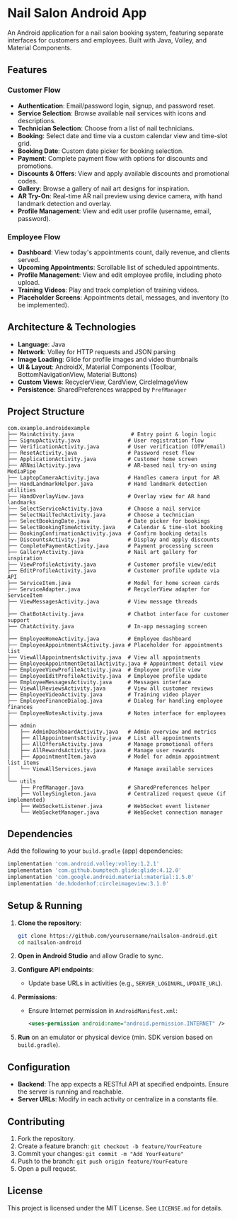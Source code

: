 # Nail Salon Android App

An Android application for a nail salon booking system, featuring separate interfaces for customers and employees. Built with Java, Volley, and Material Components.

## Features

### Customer Flow

* **Authentication**: Email/password login, signup, and password reset.
* **Service Selection**: Browse available nail services with icons and descriptions.
* **Technician Selection**: Choose from a list of nail technicians.
* **Booking**: Select date and time via a custom calendar view and time-slot grid.
* **Booking Date**: Custom date picker for booking selection.
* **Payment**: Complete payment flow with options for discounts and promotions.
* **Discounts & Offers**: View and apply available discounts and promotional codes.
* **Gallery**: Browse a gallery of nail art designs for inspiration.
* **AR Try-On**: Real-time AR nail preview using device camera, with hand landmark detection and overlay.
* **Profile Management**: View and edit user profile (username, email, password).

### Employee Flow

* **Dashboard**: View today's appointments count, daily revenue, and clients served.
* **Upcoming Appointments**: Scrollable list of scheduled appointments.
* **Profile Management**: View and edit employee profile, including photo upload.
* **Training Videos**: Play and track completion of training videos.
* **Placeholder Screens**: Appointments detail, messages, and inventory (to be implemented).

## Architecture & Technologies

* **Language**: Java
* **Network**: Volley for HTTP requests and JSON parsing
* **Image Loading**: Glide for profile images and video thumbnails
* **UI & Layout**: AndroidX, Material Components (Toolbar, BottomNavigationView, Material Buttons)
* **Custom Views**: RecyclerView, CardView, CircleImageView
* **Persistence**: SharedPreferences wrapped by `PrefManager`

## Project Structure

```
com.example.androidexample
├── MainActivity.java                  # Entry point & login logic
├── SignupActivity.java               # User registration flow
├── VerificationActivity.java         # User verification (OTP/email)
├── ResetActivity.java                # Password reset flow
├── ApplicationActivity.java          # Customer home screen
├── ARNailActivity.java               # AR-based nail try-on using MediaPipe
├── LaptopCameraActivity.java         # Handles camera input for AR
├── HandLandmarkHelper.java           # Hand landmark detection utilities
├── HandOverlayView.java              # Overlay view for AR hand landmarks
├── SelectServiceActivity.java        # Choose a nail service
├── SelectNailTechActivity.java       # Choose a technician
├── SelectBookingDate.java            # Date picker for bookings
├── SelectBookingTimeActivity.java    # Calendar & time-slot booking
├── BookingConfirmationActivity.java  # Confirm booking details
├── DiscountsActivity.java            # Display and apply discounts
├── CompletePaymentActivity.java      # Payment processing screen
├── GalleryActivity.java              # Nail art gallery for inspiration
├── ViewProfileActivity.java          # Customer profile view/edit
├── EditProfileActivity.java          # Customer profile update via API
├── ServiceItem.java                  # Model for home screen cards
├── ServiceAdapter.java               # RecyclerView adapter for ServiceItem
├── ViewMessagesActivity.java         # View message threads
│
├── ChatBotActivity.java              # Chatbot interface for customer support
├── ChatActivity.java                 # In-app messaging screen
│
├── EmployeeHomeActivity.java         # Employee dashboard
├── EmployeeAppointmentsActivity.java # Placeholder for appointments list
├── ViewAllAppointmentsActivity.java  # View all appointments
├── EmployeeAppointmentDetailActivity.java # Appointment detail view
├── EmployeeViewProfileActivity.java  # Employee profile view
├── EmployeeEditProfileActivity.java  # Employee profile update
├── EmployeeMessagesActivity.java     # Messages interface
├── ViewAllReviewsActivity.java       # View all customer reviews
├── EmployeeVideoActivity.java        # Training video player
├── EmployeeFinanceDialog.java        # Dialog for handling employee finances
├── EmployeeNotesActivity.java        # Notes interface for employees
│
├── admin
│   ├── AdminDashboardActivity.java   # Admin overview and metrics
│   ├── AllAppointmentsActivity.java  # List all appointments
│   ├── AllOffersActivity.java        # Manage promotional offers
│   ├── AllRewardsActivity.java       # Manage user rewards
│   ├── AppointmentItem.java          # Model for admin appointment list items
│   └── ViewAllServices.java          # Manage available services
│
└── utils
    ├── PrefManager.java              # SharedPreferences helper
    ├── VolleySingleton.java          # Centralized request queue (if implemented)
    ├── WebSocketListener.java        # WebSocket event listener
    └── WebSocketManager.java         # WebSocket connection manager
```

## Dependencies

Add the following to your `build.gradle` (app) dependencies:

```groovy
implementation 'com.android.volley:volley:1.2.1'
implementation 'com.github.bumptech.glide:glide:4.12.0'
implementation 'com.google.android.material:material:1.5.0'
implementation 'de.hdodenhof:circleimageview:3.1.0'
```

## Setup & Running

1. **Clone the repository**:

   ```bash
   git clone https://github.com/yourusername/nailsalon-android.git
   cd nailsalon-android
   ```
2. **Open in Android Studio** and allow Gradle to sync.
3. **Configure API endpoints**:

   * Update base URLs in activities (e.g., `SERVER_LOGINURL`, `UPDATE_URL`).
4. **Permissions**:

   * Ensure Internet permission in `AndroidManifest.xml`:

     ```xml
     <uses-permission android:name="android.permission.INTERNET" />
     ```
5. **Run** on an emulator or physical device (min. SDK version based on `build.gradle`).

## Configuration

* **Backend**: The app expects a RESTful API at specified endpoints. Ensure the server is running and reachable.
* **Server URLs**: Modify in each activity or centralize in a constants file.

## Contributing

1. Fork the repository.
2. Create a feature branch: `git checkout -b feature/YourFeature`
3. Commit your changes: `git commit -m "Add YourFeature"`
4. Push to the branch: `git push origin feature/YourFeature`
5. Open a pull request.

## License

This project is licensed under the MIT License. See `LICENSE.md` for details.
